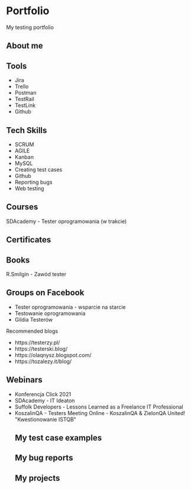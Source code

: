 # Portfolio
My testing portfolio

<h2>About me</h2>

<h2>Tools</h2>
  <ul>
<li>Jira</li>
<li>Trello</li>
<li>Postman</li>
<li>TestRail</li>
<li>TestLink</li>
<li>Github</li>
</ul> 

<h2>Tech Skills</h2>
 <ul>
<li>SCRUM</li>
<li>AGILE</li>
<li>Kanban</li>
<li>MySQL</li>
<li>Creating test cases</li>
<li>Github</li>
<li>Reporting bugs</li>
<li>Web testing</li>
</ul> 


<h2>Courses</h2>
SDAcademy - Tester oprogramowania (w trakcie)
<h2>Certificates</h2>
<h2>Books</h2>
R.Smilgin - Zawód tester
<h2>Groups on Facebook</h2>
<ul>
<li>Tester oprogramowania - wsparcie na starcie</li>
<li>Testowanie oprogramowania</li>
<li>Gildia Testerów</li>
  </ul>
<h>Recommended blogs</h2>
<ul>
<li>https://testerzy.pl/</li>
<li>https://testerski.blog/</li>
<li>https://olaqnysz.blogspot.com/</li>
<li>https://tozalezy.it/blog/</li>
  </ul>
<h2>Webinars</h2>
<ul>
<li>Konferencja Click 2021</li>
<li>SDAcademy - IT Ideaton</li>
<li>Suffolk Developers - Lessons Learned as a Freelance IT Professional</li>
<li>KoszalinQA - Testers Meeting Online - KoszalinQA & ZielonQA United! "Kwestionowanie ISTQB"</li>
<h2>My test case examples</h2>
<h2>My bug reports</h2>
<h2>My projects</h2>
